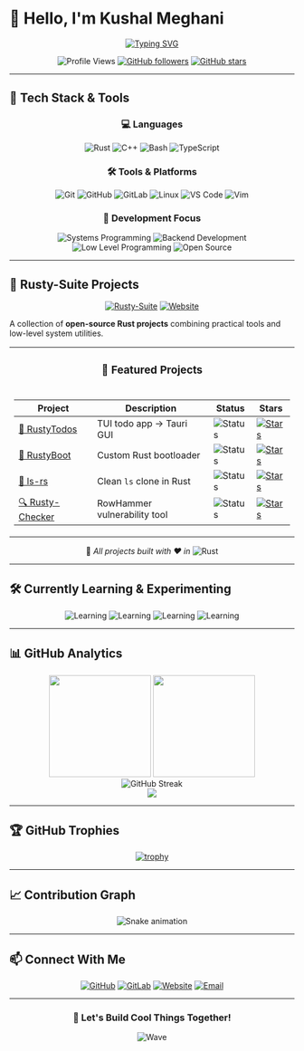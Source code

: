 # 👋 Hello, I'm Kushal Meghani

<div align="center">
  
[![Typing SVG](https://readme-typing-svg.herokuapp.com?font=Fira+Code&pause=1000&color=F75C03&center=true&vCenter=true&width=435&lines=Backend+Developer;Systems+Programmer;Rust+Enthusiast;Open+Source+Contributor)](https://git.io/typing-svg)

![Profile Views](https://komarev.com/ghpvc/?username=KushalMeghani1644&color=orange&style=flat-square)
[![GitHub followers](https://img.shields.io/github/followers/KushalMeghani1644?label=Followers&style=social)](https://github.com/KushalMeghani1644)
[![GitHub stars](https://img.shields.io/github/stars/KushalMeghani1644?label=Stars&style=social)](https://github.com/KushalMeghani1644)

</div>

---

## 🚀 Tech Stack & Tools

<div align="center">

### 💻 Languages
![Rust](https://img.shields.io/badge/-Rust-000000?style=for-the-badge&logo=rust&logoColor=white)
![C++](https://img.shields.io/badge/-C++-00599C?style=for-the-badge&logo=c%2B%2B&logoColor=white)
![Bash](https://img.shields.io/badge/-Bash-4EAA25?style=for-the-badge&logo=gnu-bash&logoColor=white)
![TypeScript](https://img.shields.io/badge/-TypeScript-3178C6?style=for-the-badge&logo=typescript&logoColor=white)

### 🛠️ Tools & Platforms
![Git](https://img.shields.io/badge/-Git-F05032?style=for-the-badge&logo=git&logoColor=white)
![GitHub](https://img.shields.io/badge/-GitHub-181717?style=for-the-badge&logo=github&logoColor=white)
![GitLab](https://img.shields.io/badge/-GitLab-FC6D26?style=for-the-badge&logo=gitlab&logoColor=white)
![Linux](https://img.shields.io/badge/-Linux-FCC624?style=for-the-badge&logo=linux&logoColor=black)
![VS Code](https://img.shields.io/badge/-VS%20Code-007ACC?style=for-the-badge&logo=visual-studio-code&logoColor=white)
![Vim](https://img.shields.io/badge/-Vim-019733?style=for-the-badge&logo=vim&logoColor=white)

### 🔧 Development Focus
![Systems Programming](https://img.shields.io/badge/-Systems%20Programming-FF6B6B?style=for-the-badge)
![Backend Development](https://img.shields.io/badge/-Backend%20Development-4ECDC4?style=for-the-badge)
![Low Level Programming](https://img.shields.io/badge/-Low%20Level%20Programming-45B7D1?style=for-the-badge)
![Open Source](https://img.shields.io/badge/-Open%20Source-96CEB4?style=for-the-badge)

</div>

---

## 🧰 Rusty-Suite Projects

<div align="center">

[![Rusty-Suite](https://img.shields.io/badge/🦀-Rusty--Suite-orange?style=for-the-badge)](https://rusty-suite.tech)
[![Website](https://img.shields.io/website?down_color=red&down_message=offline&up_color=green&up_message=online&url=https%3A//rusty-suite.tech&style=for-the-badge)](https://rusty-suite.tech)

</div>

A collection of **open-source Rust projects** combining practical tools and low-level system utilities.

<table align="center">
<tr>
<td align="center">
<h3>🚀 Featured Projects</h3>
</td>
</tr>
<tr>
<td>

| Project | Description | Status | Stars |
|---------|-------------|--------|-------|
| [🦀 RustyTodos](https://github.com/KushalMeghani1644/RustyTodos) | TUI todo app → Tauri GUI | ![Status](https://img.shields.io/badge/Status-Active-brightgreen) | [![Stars](https://img.shields.io/github/stars/KushalMeghani1644/RustyTodos?style=flat-square)](https://github.com/KushalMeghani1644/RustyTodos) |
| [🚀 RustyBoot](https://github.com/KushalMeghani1644/RustyBoot) | Custom Rust bootloader | ![Status](https://img.shields.io/badge/Status-Development-yellow) | [![Stars](https://img.shields.io/github/stars/KushalMeghani1644/RustyBoot?style=flat-square)](https://github.com/KushalMeghani1644/RustyBoot) |
| [📁 ls-rs](https://github.com/KushalMeghani1644/ls-rs) | Clean `ls` clone in Rust | ![Status](https://img.shields.io/badge/Status-Complete-blue) | [![Stars](https://img.shields.io/github/stars/KushalMeghani1644/ls-rs?style=flat-square)](https://github.com/KushalMeghani1644/ls-rs) |
| [🔍 Rusty-Checker](https://github.com/KushalMeghani1644/Rusty-Checker) | RowHammer vulnerability tool | ![Status](https://img.shields.io/badge/Status-Testing-orange) | [![Stars](https://img.shields.io/github/stars/KushalMeghani1644/Rusty-Checker?style=flat-square)](https://github.com/KushalMeghani1644/Rusty-Checker) |

</td>
</tr>
</table>

<div align="center">

💖 *All projects built with ❤️ in* ![Rust](https://img.shields.io/badge/-Rust-000?style=flat-square&logo=rust&logoColor=white)

</div>

---

## 🛠️ Currently Learning & Experimenting

<div align="center">

![Learning](https://img.shields.io/badge/-Advanced%20Rust-DE3F24?style=for-the-badge&logo=rust&logoColor=white)
![Learning](https://img.shields.io/badge/-Modern%20C++-00599C?style=for-the-badge&logo=c%2B%2B&logoColor=white)
![Learning](https://img.shields.io/badge/-Low%20Level%20Systems-FF6B35?style=for-the-badge&logo=hackaday&logoColor=white)
![Learning](https://img.shields.io/badge/-OS%20Development-2E8B57?style=for-the-badge&logo=linux&logoColor=white)

</div>

---

## 📊 GitHub Analytics

<div align="center">

<img height="180em" src="https://github-readme-stats.vercel.app/api?username=KushalMeghani1644&show_icons=true&theme=github_dark&hide_border=true&count_private=true&include_all_commits=true" />
<img height="180em" src="https://github-readme-stats.vercel.app/api/top-langs/?username=KushalMeghani1644&layout=compact&theme=github_dark&hide_border=true&langs_count=8" />

</div>

<div align="center">

<img src="https://github-readme-streak-stats.herokuapp.com/?user=KushalMeghani1644&theme=github-dark-blue&hide_border=true" alt="GitHub Streak" />

</div>

<div align="center">

<img src="https://github-readme-activity-graph.vercel.app/graph?username=KushalMeghani1644&bg_color=0d1117&color=ffffff&line=f85c03&point=ffffff&area=true&hide_border=true" />

</div>

---

## 🏆 GitHub Trophies

<div align="center">

[![trophy](https://github-profile-trophy.vercel.app/?username=KushalMeghani1644&theme=onedark&no-frame=true&row=1&column=7)](https://github.com/ryo-ma/github-profile-trophy)

</div>

---

## 📈 Contribution Graph

<div align="center">

![Snake animation](https://raw.githubusercontent.com/KushalMeghani1644/KushalMeghani1644/output/github-contribution-grid-snake-dark.svg)

</div>

---

## 📫 Connect With Me

<div align="center">

[![GitHub](https://img.shields.io/badge/-GitHub-181717?style=for-the-badge&logo=github&logoColor=white)](https://github.com/KushalMeghani1644)
[![GitLab](https://img.shields.io/badge/-GitLab-FC6D26?style=for-the-badge&logo=gitlab&logoColor=white)](https://gitlab.com/KushalMeghani1644)
[![Website](https://img.shields.io/badge/-Website-FF7139?style=for-the-badge&logo=firefox-browser&logoColor=white)](https://rusty-suite.tech)
[![Email](https://img.shields.io/badge/-Email-D14836?style=for-the-badge&logo=gmail&logoColor=white)](mailto:your.email@example.com)

</div>

---

<div align="center">

### 🚀 Let's Build Cool Things Together!

![Wave](https://raw.githubusercontent.com/mayhemantt/mayhemantt/Update/svg/Bottom.svg)

</div>
